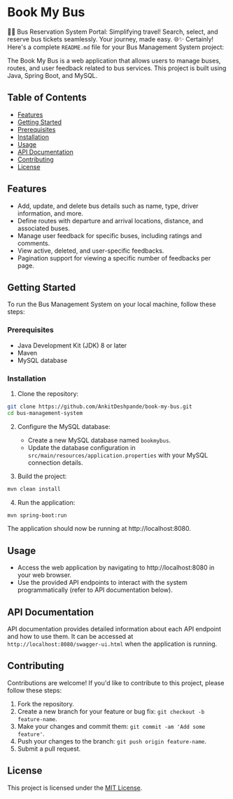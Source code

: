 # Book My Bus
🚌🎫 Bus Reservation System Portal: Simplifying travel! Search, select, and reserve bus tickets seamlessly. Your journey, made easy. 🌐✨
Certainly! Here's a complete `README.md` file for your Bus Management System project:

The Book My Bus is a web application that allows users to manage buses, routes, and user feedback related to bus services. This project is built using Java, Spring Boot, and MySQL.

## Table of Contents

- [Features](#features)
- [Getting Started](#getting-started)
- [Prerequisites](#prerequisites)
- [Installation](#installation)
- [Usage](#usage)
- [API Documentation](#api-documentation)
- [Contributing](#contributing)
- [License](#license)

## Features

- Add, update, and delete bus details such as name, type, driver information, and more.
- Define routes with departure and arrival locations, distance, and associated buses.
- Manage user feedback for specific buses, including ratings and comments.
- View active, deleted, and user-specific feedbacks.
- Pagination support for viewing a specific number of feedbacks per page.

## Getting Started

To run the Bus Management System on your local machine, follow these steps:

### Prerequisites

- Java Development Kit (JDK) 8 or later
- Maven
- MySQL database

### Installation

1. Clone the repository:

```sh
git clone https://github.com/AnkitDeshpande/book-my-bus.git
cd bus-management-system
```

2. Configure the MySQL database:
   
   - Create a new MySQL database named `bookmybus`.
   - Update the database configuration in `src/main/resources/application.properties` with your MySQL connection details.

3. Build the project:

```sh
mvn clean install
```

4. Run the application:

```sh
mvn spring-boot:run
```

The application should now be running at http://localhost:8080.

## Usage

- Access the web application by navigating to http://localhost:8080 in your web browser.
- Use the provided API endpoints to interact with the system programmatically (refer to API documentation below).

## API Documentation

API documentation provides detailed information about each API endpoint and how to use them. It can be accessed at `http://localhost:8080/swagger-ui.html` when the application is running.

## Contributing

Contributions are welcome! If you'd like to contribute to this project, please follow these steps:

1. Fork the repository.
2. Create a new branch for your feature or bug fix: `git checkout -b feature-name`.
3. Make your changes and commit them: `git commit -am 'Add some feature'`.
4. Push your changes to the branch: `git push origin feature-name`.
5. Submit a pull request.

## License

This project is licensed under the [MIT License](LICENSE).
